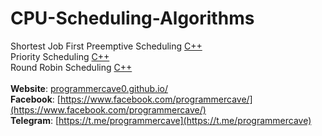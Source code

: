 # CPU-Scheduling-Algorithms
Shortest Job First Preemptive Scheduling [C++](https://github.com/programmercave0/CPU-Scheduling-Algorithms/blob/master/Scheduling/shortestjobfirst.cpp)<br/>
Priority Scheduling [C++](https://github.com/programmercave0/CPU-Scheduling-Algorithms/blob/master/Scheduling/priority.cpp)<br/>
Round Robin Scheduling [C++](https://github.com/programmercave0/CPU-Scheduling-Algorithms/blob/master/Scheduling/roundrobin.cpp)<br/>
<br/>
**Website**: [programmercave0.github.io/](https://programmercave0.github.io/) <br/>
**Facebook**: [https://www.facebook.com/programmercave/](https://www.facebook.com/programmercave/) <br/>
**Telegram**: [https://t.me/programmercave](https://t.me/programmercave)<br/>
   


